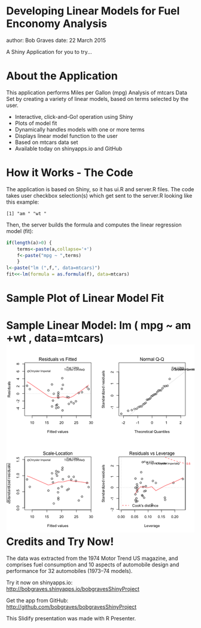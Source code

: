 Developing Linear Models for Fuel Enconomy Analysis
========================================================
author: Bob Graves
date: 22 March 2015

A Shiny Application for you to try...

About the Application
========================================================

This application performs Miles per Gallon (mpg) Analysis of mtcars Data Set by creating a variety of linear models, based on terms selected by the user. 

- Interactive, click-and-Go! operation using Shiny
- Plots of model fit 
- Dynamically handles models with one or more terms
- Displays linear model function to the user
- Based on mtcars data set
- Available today on shinyapps.io and GitHub

How it Works - The Code
========================================================

The application is based on Shiny, so it has ui.R and server.R files. The code takes user checkbox selection(s) which get sent to the server.R looking like this example:


```
[1] "am " "wt "
```
Then, the server builds the formula and computes the linear regression model (fit):

```r
if(length(a)>0) {
    terms<-paste(a,collapse='+')
    f<-paste("mpg ~ ",terms)
    }
l<-paste("lm (",f,", data=mtcars)")
fit<<-lm(formula = as.formula(f), data=mtcars)
```
Sample Plot of Linear Model Fit
========================================================
Sample Linear Model: lm ( mpg ~  am +wt  , data=mtcars)
![plot of chunk unnamed-chunk-5](bobgravesMPGProject-figure/unnamed-chunk-5-1.png) 
Credits and Try Now!
========================================================
The data was extracted from the 1974 Motor Trend US magazine, and comprises fuel consumption and 10 aspects of automobile design and performance for 32 automobiles (1973–74 models).

Try it now on shinyapps.io: http://bobgraves.shinyapps.io/bobgravesShinyProject

Get the app from GitHub: http://github.com/bobgraves/bobgravesShinyProject

This Slidify presentation was made with R Presenter.
